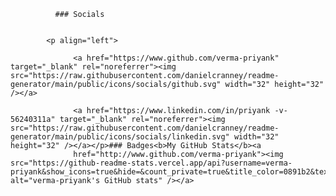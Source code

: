               ### Socials
              
              
            <p align="left">
                      
                  <a href="https://www.github.com/verma-priyank" target="_blank" rel="noreferrer"><img src="https://raw.githubusercontent.com/danielcranney/readme-generator/main/public/icons/socials/github.svg" width="32" height="32" /></a>
                      
                  <a href="https://www.linkedin.com/in/priyank -v-56240311a" target="_blank" rel="noreferrer"><img src="https://raw.githubusercontent.com/danielcranney/readme-generator/main/public/icons/socials/linkedin.svg" width="32" height="32" /></a></p>### Badges<b>My GitHub Stats</b><a
                  href="http://www.github.com/verma-priyank"><img src="https://github-readme-stats.vercel.app/api?username=verma-priyank&show_icons=true&hide=&count_private=true&title_color=0891b2&text_color=ffffff&icon_color=0891b2&bg_color=1c1917&hide_border=true&show_icons=true" alt="verma-priyank's GitHub stats" /></a>

